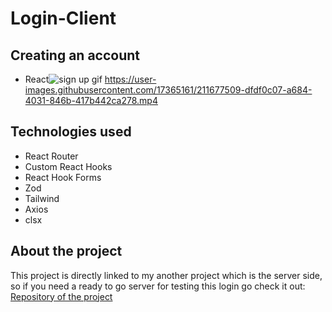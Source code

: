 # Login-Client

## Creating an account
- React![sign up gif](https://user-images.githubusercontent.com/17365161/211675169-ea8478fc-0416-4b4d-b257-1a77169529b1.gif)
https://user-images.githubusercontent.com/17365161/211677509-dfdf0c07-a684-4031-846b-417b442ca278.mp4


## Technologies used






- React Router
- Custom React Hooks
- React Hook Forms
- Zod
- Tailwind
- Axios
- clsx

## About the project

This project is directly linked to my another project which is
the server side, so if you need a ready to go server for
testing this login go check it out: [Repository of the project](https://github.com/vitorsaa2k/Login-API)
